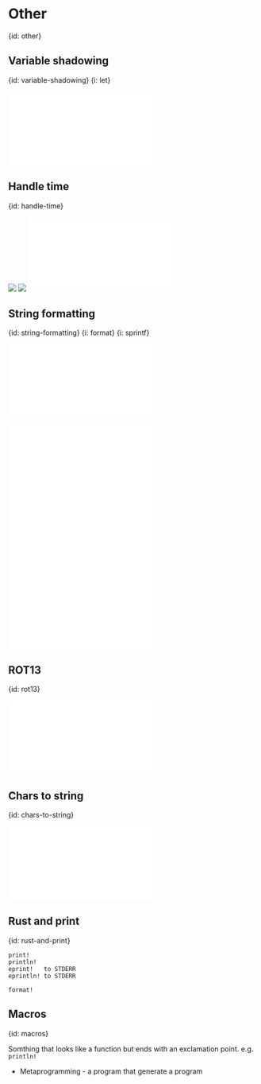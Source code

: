 # Other
{id: other}

## Variable shadowing
{id: variable-shadowing}
{i: let}

![](examples/other/shadowing.rs)

## Handle time
{id: handle-time}

![](examples/handle-time/Cargo.lock)
![](examples/handle-time/Cargo.toml)
![](examples/handle-time/src/main.rs)

## String formatting
{id: string-formatting}
{i: format}
{i: sprintf}

![](examples/intro/string_formatting.rs)

![](examples/functions/reverse.rs)
![](examples/functions/square_root.rs)
![](examples/other/collect.rs)

## ROT13
{id: rot13}

![](examples/other/rot13.rs)

## Chars to string
{id: chars-to-string}

![](examples/other/chars_to_string.rs)

## Rust and print
{id: rust-and-print}

```
print!
println!
eprint!   to STDERR
eprintln! to STDERR

format!
```

## Macros
{id: macros}

Somthing that looks like a function but ends with an exclamation point. e.g. `println!`

* Metaprogramming - a program that generate a program



